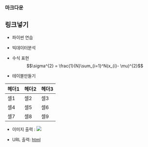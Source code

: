 ### 마크다운
## 링크넣기

- 파이썬 연습
- 빅데이터분석


- 수식 표현
$$\sigma^{2} = \frac{1}{N}\sum_{i=1}^N(x_{i}- \mu)^{2}$$

- 테이블만들기

| 헤더1 | 헤더2 | 헤더3 |
|---|---|---|
| 셀1 | 셀2 | 셀3 |
| 셀4 | 셀5 | 셀6 |
| 셀7 | 셀8 | 셀9 |


- 이미지 출력 : <img src="https://s.pstatic.net/static/www/mobile/edit/20240805_1095/upload_1722820902326S0feF.png">

- URL 출력: [html](https://www.naver.com/)

